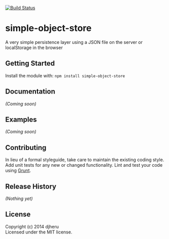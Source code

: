 [![Build Status](https://travis-ci.org/djheru/simple-object-store.svg?branch=master)](https://travis-ci.org/djheru/simple-object-store)

# simple-object-store

A very simple persistence layer using a JSON file on the server or localStorage in the browser

## Getting Started
Install the module with: `npm install simple-object-store`

## Documentation
_(Coming soon)_

## Examples
_(Coming soon)_

## Contributing
In lieu of a formal styleguide, take care to maintain the existing coding style. Add unit tests for any new or changed functionality. Lint and test your code using [Grunt](http://gruntjs.com/).

## Release History
_(Nothing yet)_

## License
Copyright (c) 2014 djheru  
Licensed under the MIT license.
